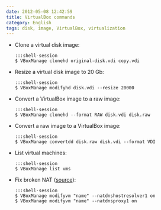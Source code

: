 ```yaml
---
date: 2012-05-08 12:42:59
title: VirtualBox commands
category: English
tags: disk, image, VirtualBox, virtualization
---
```


  * Clone a virtual disk image:

        :::shell-session
        $ VBoxManage clonehd original-disk.vdi copy.vdi

  * Resize a virtual disk image to 20 Gb:

        :::shell-session
        $ VBoxManage modifyhd disk.vdi --resize 20000

  * Convert a VirtualBox image to a raw image:

        :::shell-session
        $ VBoxManage clonehd --format RAW disk.vdi disk.raw

  * Convert a raw image to a VirtualBox image:

        :::shell-session
        $ VBoxManage convertdd disk.raw disk.vdi --format VDI

  * List virtual machines:

        :::shell-session
        $ VBoxManage list vms

  * Fix broken NAT ([source](https://askubuntu.com/questions/216865/vitualbox-nat-stopped-working-after-ubuntu-upgrade-to-12-10)):

        :::shell-session
        $ VBoxManage modifyvm "name" --natdnshostresolver1 on
        $ VBoxManage modifyvm "name" --natdnsproxy1 on
